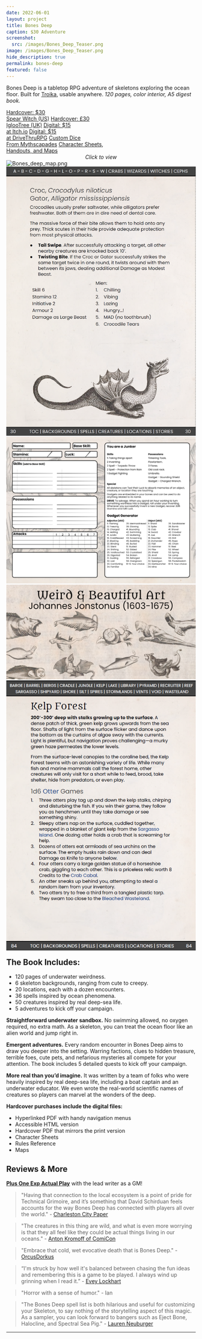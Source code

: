 ```yaml
---
date: 2022-06-01
layout: project
title: Bones Deep
caption: $30 Adventure
screenshot:
  src: /images/Bones_Deep_Teaser.png
image: /images/Bones_Deep_Teaser.png
hide_description: true
permalink: bones-deep
featured: false
---
```


Bones Deep is a tabletop RPG adventure of skeletons exploring the ocean floor. Built for [Troika](https://www.troikarpg.com/), usable anywhere. *120 pages, color interior, A5 digest book.*

<div class="shopping-buttons">
<a target="_blank" href="https://spearwitch.com/products/bones-deep" class="btn btn-primary spearBTN">Hardcover: $30<br>Spear Witch (US)</a>
<a target="_blank" href="https://iglootree.com/bones-deep-by-david-schirduan-1970-p.asp" class="btn btn-primary clinkBTN">Hardcover: £30<br>IglooTree (UK)</a>
<a target="_blank" href="https://davidschirduan.itch.io/bones-deep" class="btn btn-primary itchBTN">Digital: $15<br>at Itch.io</a>
<a target="_blank" href="https://www.drivethrurpg.com/product/390667/Bones-Deep" class="btn btn-primary dtrpgBTN">Digital: $15<br>at DriveThruRPG</a>
<a target="_blank" href="https://mythscapades.com/products/bones-deep-dice" class="btn btn-primary">Custom Dice<br>From Mythscapades</a>
<a target="_blank" href="/files/BonesDeep_sheets.pdf" class="btn btn-primary">Character Sheets,<br>Handouts, and Maps</a>
</div>

<div id="images" class="shopping-images">
<p style="margin: 0px;padding:0px;text-align:center;font-style:italic;">Click to view</p>
<img src="/images/BD_sheets_1_1.png" alt="Bones_deep_map.png">
<img src="/images/BD_page4.png" alt="BD_page4.png">
<img src="/images/BD_sheets_4.png" alt="BD_sheets_4.png">
<img src="/images/BD_marketing_20.png" alt="BD_marketing_20.png">
<img src="/images/BD_page3.png" alt="BD_page3.png">
</div>

<h2 style="margin-top:1rem;">The Book Includes:</h2>

 - 120 pages of underwater weirdness.
 - 6 skeleton backgrounds, ranging from cute to creepy.
 - 20 locations, each with a dozen encounters.
 - 36 spells inspired by ocean phenomena.
 - 50 creatures inspired by real deep-sea life.
 - 5 adventures to kick off your campaign.

**Straightforward underwater sandbox.** No swimming allowed, no oxygen required, no extra math. As a skeleton, you can treat the ocean floor like an alien world and jump right in.

**Emergent adventures.** Every random encounter in Bones Deep aims to draw you deeper into the setting. Warring factions, clues to hidden treasure, terrible foes, cute pets, and nefarious mysteries all compete for your attention. The book includes 5 detailed quests to kick off your campaign. 

**More real than you’d imagine.** It was written by a team of folks who were heavily inspired by real deep-sea life, including a boat captain and an underwater educator. We even wrote the real-world scientific names of creatures so players can marvel at the wonders of the deep.

**Hardcover purchases include the digital files:**
 - Hyperlinked PDF with handy navigation menus
 - Accessible HTML version
 - Hardcover PDF that mirrors the print version
 - Character Sheets
 - Rules Reference
 - Maps

## Reviews & More

[**Plus One Exp Actual Play**](https://www.youtube.com/watch?v=ZHYSrWS19X0) with the lead writer as a GM!

> "Having that connection to the local ecosystem is a point of pride for Technical Grimoire, and it’s something that David Schirduan feels accounts for the way Bones Deep has connected with players all over the world." - [Charleston City Paper](https://charlestoncitypaper.com/charleston-inspired-game-sets-adventure-in-the-ocean-depths/)

> "The creatures in this thing are wild, and what is even more worrying is that they all feel like they could be actual things living in our oceans." - [Anton Kromoff of ComiCon](https://www.comicon.com/2022/08/18/interview-getting-deep-with-david-schirduan/)

> "Embrace that cold, wet evocative death that is Bones Deep." - [OrcusDorkus](https://www.youtube.com/watch?v=MUgois019hk)

> “I'm struck by how well it's balanced between chasing the fun ideas and remembering this is a game to be played. I always wind up grinning when I read it.” - [Evey Lockhart](https://twitter.com/filthgnome)

> "Horror with a sense of humor."  - Ian

> "The Bones Deep spell list is both hilarious and useful for customizing your Skeleton, to say nothing of the storytelling aspect of this magic. As a sampler, you can look forward to bangers such as Eject Bone, Halocline, and Spectral Sea Pig." - [Lauren Neuburger](https://twitter.com/LaurenNeuburger/status/1560985903895552002)

<hr class="endShoppingImages">

<link href="/assets/viewer.css" rel="stylesheet">
<script>
window.addEventListener('DOMContentLoaded', function () {
  var galley = document.getElementById('images');
  var viewer = new Viewer(galley,{navbar: 0, title:0, toolbar:0});
});
</script>
